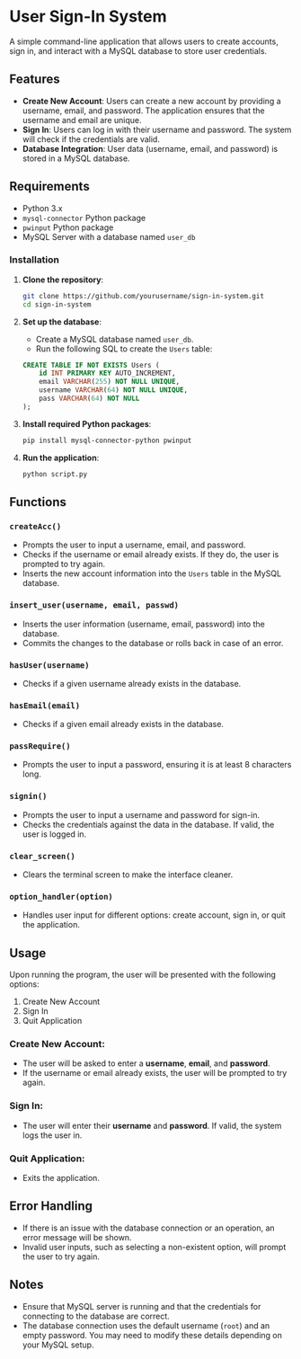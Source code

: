 # User Sign-In System

A simple command-line application that allows users to create accounts, sign in, and interact with a MySQL database to store user credentials.

## Features

- **Create New Account**: Users can create a new account by providing a username, email, and password. The application ensures that the username and email are unique.
- **Sign In**: Users can log in with their username and password. The system will check if the credentials are valid.
- **Database Integration**: User data (username, email, and password) is stored in a MySQL database.

## Requirements

- Python 3.x
- `mysql-connector` Python package
- `pwinput` Python package
- MySQL Server with a database named `user_db`

### Installation

1. **Clone the repository**:
    ```bash
    git clone https://github.com/yourusername/sign-in-system.git
    cd sign-in-system
    ```

2. **Set up the database**:
    - Create a MySQL database named `user_db`.
    - Run the following SQL to create the `Users` table:
    ```sql
    CREATE TABLE IF NOT EXISTS Users (
        id INT PRIMARY KEY AUTO_INCREMENT,
        email VARCHAR(255) NOT NULL UNIQUE,
        username VARCHAR(64) NOT NULL UNIQUE,
        pass VARCHAR(64) NOT NULL
    );
    ```

3. **Install required Python packages**:
    ```bash
    pip install mysql-connector-python pwinput
    ```

4. **Run the application**:
    ```bash
    python script.py
    ```

## Functions

### `createAcc()`
- Prompts the user to input a username, email, and password.
- Checks if the username or email already exists. If they do, the user is prompted to try again.
- Inserts the new account information into the `Users` table in the MySQL database.

### `insert_user(username, email, passwd)`
- Inserts the user information (username, email, password) into the database.
- Commits the changes to the database or rolls back in case of an error.

### `hasUser(username)`
- Checks if a given username already exists in the database.

### `hasEmail(email)`
- Checks if a given email already exists in the database.

### `passRequire()`
- Prompts the user to input a password, ensuring it is at least 8 characters long.

### `signin()`
- Prompts the user to input a username and password for sign-in.
- Checks the credentials against the data in the database. If valid, the user is logged in.

### `clear_screen()`
- Clears the terminal screen to make the interface cleaner.

### `option_handler(option)`
- Handles user input for different options: create account, sign in, or quit the application.
  
## Usage

Upon running the program, the user will be presented with the following options:
1. Create New Account
2. Sign In
3. Quit Application

### Create New Account:
- The user will be asked to enter a **username**, **email**, and **password**.
- If the username or email already exists, the user will be prompted to try again.
  
### Sign In:
- The user will enter their **username** and **password**. If valid, the system logs the user in.

### Quit Application:
- Exits the application.

## Error Handling

- If there is an issue with the database connection or an operation, an error message will be shown.
- Invalid user inputs, such as selecting a non-existent option, will prompt the user to try again.

## Notes

- Ensure that MySQL server is running and that the credentials for connecting to the database are correct.
- The database connection uses the default username (`root`) and an empty password. You may need to modify these details depending on your MySQL setup.

